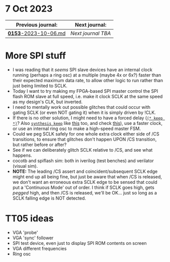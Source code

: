 # 7 Oct 2023

| Previous journal: | Next journal: |
|-|-|
| [**0153**-2023-10-06.md](./0153-2023-10-06.md) | *Next journal TBA* |

# More SPI stuff

*   I was reading that it *seems* SPI slave devices have an internal clock running (perhaps a ring osc) at a multiple (maybe 4x or 6x?) faster than their expected maximum data rate, to allow other logic to run rather than just being limited to SCLK.
*   Today I want to try making my FPGA-based SPI master control the SPI flash ROM slave at full speed, i.e. make it clock SCLK at the same speed as my design's CLK, but inverted.
*   I need to mentally work out possible glitches that could occur with gating SCLK (or even NOT gating it) when it is simply driven by !CLK.
*   If there is no other solution, I might need to have a forced delay ([`(* keep *)`](https://docs.xilinx.com/r/en-US/ug901-vivado-synthesis/KEEP-Example-Verilog)? Also [`synthesis keep`](https://www.intel.com/content/www/us/en/programmable/quartushelp/17.0/hdl/vlog/vlog_file_dir_keep.htm) like [this](https://www.fpgadeveloper.com/2011/06/how-to-keep-a-signal-name-after-mapping.html/) too, and check [this](https://www.reddit.com/r/yosys/comments/e456jg/any_way_to_do_an_equivalent_of_synthesis_syn_keep/)), use a faster clock, or use an internal ring osc to make a high-speed master FSM.
*   Could we peg SCLK safely for one whole extra clock either side of /CS transitions, to ensure that glitches don't happen UPON /CS transition, but rather before or after?
*   See if we can deliberately glitch SCLK relative to /CS, and see what happens.
*   cocotb and spiflash sim: both in iverilog (test benches) and verilator (visual sim).
*   **NOTE:** The leading /CS assert and coincident/subsequent SCLK edge might end up all being fine, but just be aware that when /CS is released, we don't want an erroneous extra SCLK edge to be sensed that could put a 'Continuous Mode' out of order. I think if SCLK goes high, gets *pegged* high, and then /CS is released, we'll be OK... just so long as a SCLK falling edge is NOT detected.

# TT05 ideas

*   VGA 'probe'
*   VGA 'sync' follower
*   SPI test device, even just to display SPI ROM contents on screen
*   VGA different frequencies
*   Ring osc
